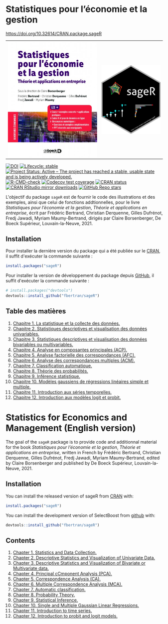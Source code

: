 <!-- README.md is generated from README.Rmd. Please edit that file -->



# Statistiques pour l’économie et la gestion 

<https://doi.org/10.32614/CRAN.package.sageR>


<table align="center">
        <tr>
            <td><img src="man/figures/9782807319448-g.jpg" align="left" width="300" style="margin:0 100 0 0;"/></td>
            <td><img src="man/figures/logo.png" align="right" width="200" style="margin:0 0 0 100;"/></td>
        </tr>
</table>






<!-- badges: start -->
[![DOI](https://img.shields.io/badge/doi-10.32614/CRAN.package.sageR-blue.svg)](https://doi.org/10.32614/CRAN.package.sageR)
[![Lifecycle: stable](https://img.shields.io/badge/lifecycle-stable-green.svg)](https://lifecycle.r-lib.org/articles/stages.html)
[![Project Status: Active – The project has reached a stable, usable state and is being actively developed.](https://www.repostatus.org/badges/latest/active.svg)](https://www.repostatus.org/#active)
[![R-CMD-check](https://github.com/fbertran/sageR/workflows/R-CMD-check/badge.svg)](https://github.com/fbertran/sageR/actions)
[![Codecov test coverage](https://codecov.io/gh/fbertran/sageR/branch/master/graph/badge.svg)](https://app.codecov.io/gh/fbertran/sageR?branch=master)
[![CRAN status](https://www.r-pkg.org/badges/version/sageR)](https://CRAN.R-project.org/package=sageR)
[![CRAN RStudio mirror downloads](https://cranlogs.r-pkg.org/badges/sageR)](https://cran.r-project.org/package=sageR)
[![GitHub Repo stars](https://img.shields.io/github/stars/fbertran/sageR?style=social)](https://github.com/fbertran/sageR)
<!-- badges: end -->


L'objectif du package `sageR` est de fournir le code des illustrations et des exemples, ainsi que celui de fonctions addtionnelles, pour le livre *Statistiques pour l’économie et la gestion*, *Théorie et applications en entreprise*, écrit par Frédéric Bertrand, Christian Derquenne, Gilles Dufrénot, Fredj Jawadi, Myriam Maumy-Bertrand, dirigés par Claire Borsenberger, De Boeck Supérieur, Louvain-la-Neuve, 2021.


## Installation

Pour installer la dernière version du package qui a été publiée sur le [CRAN](https://CRAN.R-project.org), il suffit d'exécuter la commande suivante :

``` r
install.packages("sageR")
```

Pour installer la version de développement du package depuis [GitHub](https://github.com/), il suffit d'exécuter la commande suivante :

``` r
# install.packages("devtools")
devtools::install_github("fbertran/sageR")
```

## Table des matières

<!-- [Avant-propos.](https://fbertran.github.io/sageR/articles/CodeChap00.html) -->

1. [Chapitre 1. La statistique et la collecte des données.](https://fbertran.github.io/sageR/articles/CodeChap01.html)
2. [Chapitre 2. Statistiques descriptives et visualisation des données univariables.](https://fbertran.github.io/sageR/articles/CodeChap02.html) 
3. [Chapitre 3. Statistiques descriptives et visualisation des données bivariables ou multivariables.](https://fbertran.github.io/sageR/articles/CodeChap03.html) 
4. [Chapitre 4. Analyse en composantes principales (ACP).](https://fbertran.github.io/sageR/articles/CodeChap04.html)
5. [Chapitre 5. Analyse factorielle des correspondances (AFC).](https://fbertran.github.io/sageR/articles/CodeChap05.html)
6. [Chapitre 6. Analyse des correspondances multiples (ACM).](https://fbertran.github.io/sageR/articles/CodeChap06.html)
7. [Chapitre 7. Classification automatique.](https://fbertran.github.io/sageR/articles/CodeChap07.html)
8. [Chapitre 8. Théorie des probabilités.](https://fbertran.github.io/sageR/articles/CodeChap08.html)
9. [Chapitre 9. Inférence statistique.](https://fbertran.github.io/sageR/articles/CodeChap09.html)
10. [Chapitre 10. Modèles gaussiens de régressions linéaires simple et multiple.](https://fbertran.github.io/sageR/articles/CodeChap10.html)
11. [Chapitre 11. Introduction aux séries temporelles.](https://fbertran.github.io/sageR/articles/CodeChap11.html)
12. [Chapitre 12. Introduction aux modèles logit et probit.](https://fbertran.github.io/sageR/articles/CodeChap12.html)


# Statistics for Economics and Management (English version)

The goal of the `sageR` package is to provide code and additionnal material for the book *Statistiques pour l’économie et la gestion*, *Théorie et applications en entreprise*, written in French by Frédéric Bertrand, Christian Derquenne, Gilles Dufrénot, Fredj Jawadi, Myriam Maumy-Bertrand, edited by Claire Borsenberger and published by De Boeck Supérieur, Louvain-la-Neuve, 2021.

## Installation

You can install the released version of sageR from [CRAN](https://CRAN.R-project.org) with:


```r
install.packages("sageR")
```

You can install the development version of SelectBoost from [github](https://github.com) with:


```r
devtools::install_github("fbertran/sageR")
```

## Contents

<!-- [Foreword.](https://fbertran.github.io/sageR/articles/CodeChap00.html) -->

1. [Chapter 1. Statistics and Data Collection.](https://fbertran.github.io/sageR/articles/CodeChap01.html)
2. [Chapter 2. Descriptive Statistics and Visualization of Univariate Data.](https://fbertran.github.io/sageR/articles/CodeChap02.html) 
3. [Chapter 3. Descriptive Statistics and Visualization of Bivariate or Multivariate data.](https://fbertran.github.io/sageR/articles/CodeChap03.html) 
4. [Chapter 4. Principal cCmponent Analysis (PCA).](https://fbertran.github.io/sageR/articles/CodeChap04.html)
5. [Chapter 5. Correspondence Analysis (CA).](https://fbertran.github.io/sageR/articles/CodeChap05.html)
6. [Chapter 6. Multiple Correspondence Analysis (MCA).](https://fbertran.github.io/sageR/articles/CodeChap06.html)
7. [Chapter 7. Automatic classification.](https://fbertran.github.io/sageR/articles/CodeChap07.html)
8. [Chapter 8. Probability Theory.](https://fbertran.github.io/sageR/articles/CodeChap08.html)
9. [Chapter 9. Statistical Inference.](https://fbertran.github.io/sageR/articles/CodeChap09.html)
10. [Chapter 10. Single and Multiple Gaussian Linear Regressions.](https://fbertran.github.io/sageR/articles/CodeChap10.html)
11. [Chapter 11. Introduction to time series.](https://fbertran.github.io/sageR/articles/CodeChap11.html)
12. [Chapter 12. Introduction to probit and logit models.](https://fbertran.github.io/sageR/articles/CodeChap12.html)


